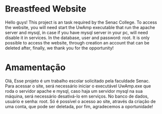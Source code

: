 # Breastfeed Website

Hello guys! This project is an task required by the Senac College.
To access the website, you will need start the UwAmp executable that run the apache server and mysql,
in case if you have mysql server in your pc, will need disable it in services.
In the database, user and password: root.
It is only possible to access the website, through creation an account that can be deleted after,
finally, we thank you for the opportunity!

# Amamentação

Olá, Esse projeto é um trabalho escolar solicitado pela faculdade Senac.
Para acessar o site, será necessário iniciar o executável UwAmp.exe que roda o servidor apache e mysql, 
caso haja um servidor mysql na sua máquina, será necessário desativá-lo em serviços. 
No banco de dados, usuário e senha: root. 
Só é possível o acesso ao site, através da criação de uma conta, que pode ser deletada, 
por fim, agradecemos a oportunidade!
